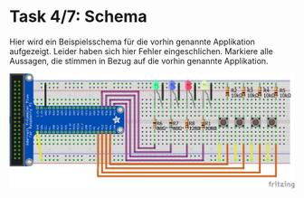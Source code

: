 # Task 4/7: Schema
Hier wird ein Beispielsschema für die vorhin genannte Applikation aufgezeigt. Leider haben sich hier Fehler eingeschlichen.
Markiere alle Aussagen, die stimmen in Bezug auf die vorhin genannte Applikation.

![SimonSays Schema](SimonSays_Schema.png)